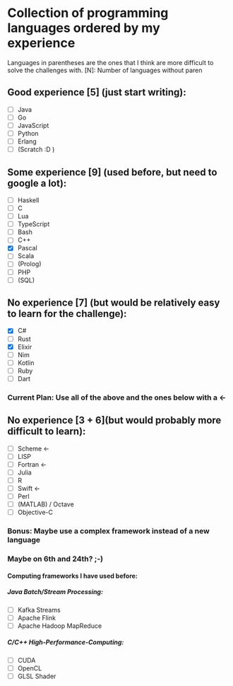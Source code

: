 # Collection of programming languages ordered by my experience
Languages in parentheses are the ones that I think are more difficult to solve the challenges with.
[N]: Number of languages without paren

## Good experience [5] (just start writing):
- [ ] Java
- [ ] Go
- [ ] JavaScript
- [ ] Python
- [ ] Erlang
- [ ] (Scratch :D )

## Some experience [9] (used before, but need to google a lot):
- [ ] Haskell
- [ ] C
- [ ] Lua
- [ ] TypeScript
- [ ] Bash
- [ ] C++
- [x] Pascal
- [ ] Scala
- [ ] (Prolog)
- [ ] PHP
- [ ] (SQL)

## No experience [7] (but would be relatively easy to learn for the challenge):
- [x] C#
- [ ] Rust
- [x] Elixir
- [ ] Nim
- [ ] Kotlin
- [ ] Ruby
- [ ] Dart

### Current Plan: Use all of the above and the ones below with a <-

## No experience [3 + 6](but would probably more difficult to learn):
- [ ] Scheme <-
- [ ] LISP
- [ ] Fortran <-
- [ ] Julia
- [ ] R
- [ ] Swift <-
- [ ] Perl
- [ ] (MATLAB) / Octave
- [ ] Objective-C

### Bonus: Maybe use a complex framework instead of a new language
### Maybe on 6th and 24th? ;-)

#### Computing frameworks I have used before:

##### Java Batch/Stream Processing:
- [ ] Kafka Streams
- [ ] Apache Flink
- [ ] Apache Hadoop MapReduce

##### C/C++ High-Performance-Computing:
- [ ] CUDA
- [ ] OpenCL
- [ ] GLSL Shader